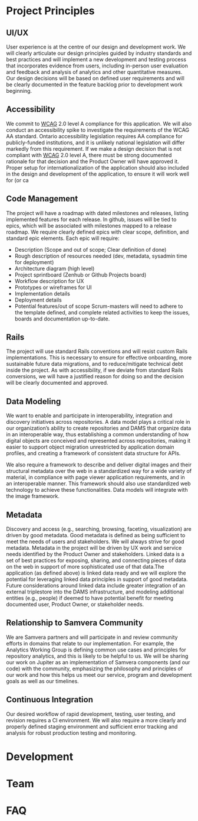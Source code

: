 # Project Principles
## UI/UX
User experience is at the centre of our design and development work. We will clearly articulate our design principles guided by industry standards and best practices and will implement a new development and testing process that incorporates evidence from users, including in-person user evaluation and feedback and analysis of analytics and other quantitative measures. Our design decisions will be based on defined user requirements and will be clearly documented in the feature backlog prior to development work beginning.
## Accessibility
We commit to [WCAG](https://www.w3.org/WAI/WCAG20/quickref/) 2.0 level A compliance for this application. We will also conduct an accessibility spike to investigate the requirements of the WCAG AA standard. Ontario accessibility legislation requires AA compliance for publicly-funded institutions, and it is unlikely national legislation will differ markedly from this requirement. If we make a design decision that is not compliant with [WCAG](https://www.w3.org/WAI/WCAG20/quickref/) 2.0 level A, there must be strong documented rationale for that decision and the Product Owner will have approved it. 
Proper setup for internationalization of the application should also included in the design and development of the application, to ensure it will work well for (or ca
## Code Management
The project will have a roadmap with dated milestones and releases, listing implemented features for each release. In github, issues will be tied to epics, which will be associated with milestones mapped to a release roadmap. We require clearly defined epics with clear scope, definition, and standard epic elements. Each epic will require:
* Description (Scope and out of scope; Clear definition of done)
* Rough description of resources needed (dev, metadata, sysadmin time for deployment)
* Architecture diagram (high level) 
* Project sprintboard (Zenhub or Github Projects board)
* Workflow description for UX
* Prototypes or wireframes for UI
* Implementation details 
* Deployment details
* Potential features/out of scope
Scrum-masters will need to adhere to the template defined, and complete related activities to keep the issues, boards and documentation up-to-date. 
## Rails
The project will use standard Rails conventions and will resist custom Rails implementations. This is necessary to ensure for effective onboarding, more sustainable future data migrations, and to reduce/mitigate technical debt inside the project. As with accessibility, if we deviate from standard Rails conversions, we will have a justified reason for doing so and the decision will be clearly documented and approved.
## Data Modeling
We want to enable and participate in interoperability, integration and discovery initiatives across repositories. A data model plays a critical role in our organization’s ability to create repositories and DAMS that organize data in an interoperable way, thus establishing a common understanding of how digital objects are conceived and represented across repositories, making it easier to support object migration unrestricted by application domain profiles, and creating a framework of consistent data structure for APIs.
 
We also require a framework to describe and deliver digital images and their structural metadata over the web in a standardized way for a wide variety of material, in compliance with page viewer application requirements, and in an interoperable manner. This framework should also use standardized web technology to achieve these functionalities. Data models will integrate with the image framework. 
## Metadata
Discovery and access (e.g., searching, browsing, faceting, visualization) are driven by good metadata. Good metadata is defined as being sufficient to meet the needs of users and stakeholders. We will always strive for good metadata.
Metadata in the project will be driven by UX work and service needs identified by the Product Owner and stakeholders. 
Linked data is a set of best practices for exposing, sharing, and connecting pieces of data on the web in support of more sophisticated use of that data.The application (as defined above) is linked data ready and we will explore the potential for leveraging linked data principles in support of good metadata. 
Future considerations around linked data include greater integration of an external triplestore into the DAMS infrastructure, and modeling additional entities (e.g., people) if deemed to have potential benefit for meeting documented user, Product Owner, or stakeholder needs.
## Relationship to Samvera Community
We are Samvera partners and will participate in and review community efforts in domains that relate to our implementation. For example, the Analytics Working Group is defining common use cases and principles for repository analytics, and this is likely to be helpful to us. We will be sharing our work on Jupiter as an implementation of Samvera components (and our code) with the community, emphasizing the philosophy and principles of our work and how this helps us meet our service, program and development goals as well as our timelines. 
## Continuous Integration
Our desired workflow of rapid development, testing, user testing, and revision requires a CI environment. We will also require a more clearly and properly defined staging environment and sufficient error tracking and analysis for robust production testing and monitoring. 
# Development

# Team

# FAQ 
